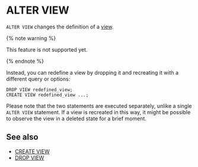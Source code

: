 # ALTER VIEW

`ALTER VIEW` changes the definition of a [view](concepts/datamodel/view).

{% note warning %}

This feature is not supported yet.

{% endnote %}

Instead, you can redefine a view by dropping it and recreating it with a different query or options:

```yql
DROP VIEW redefined_view;
CREATE VIEW redefined_view ...;
```

Please note that the two statements are executed separately, unlike a single `ALTER VIEW` statement. If a view is recreated in this way, it might be possible to observe the view in a deleted state for a brief moment.

## See also

* [CREATE VIEW](create-view.md)
* [DROP VIEW](drop-view.md)
